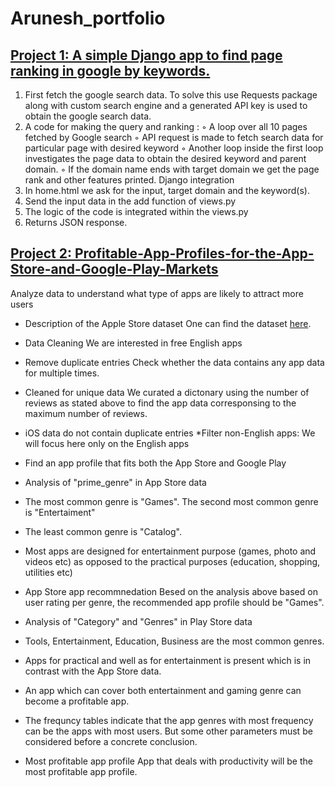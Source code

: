 # Arunesh_portfolio

## [Project 1: A simple Django app to find page ranking in google by keywords.](https://github.com/aruneshroy91/django-pagerank)

1. First fetch the google search data. To solve this use Requests
package along with custom search engine and a generated API key is used to obtain the google
search data.
2. A code for making the query and ranking :
◦ A loop over all 10 pages fetched by Google search
◦ API request is made to fetch search data for particular page with desired keyword
◦ Another loop inside the first loop investigates the page data to obtain the desired keyword
and parent domain.
◦ If the domain name ends with target domain we get the page rank and other features printed.
Django integration
1. In home.html we ask for the input, target domain and the keyword(s).
2. Send the input data in the add function of views.py
3. The logic of the code is integrated within the views.py
4. Returns JSON response.

## [Project 2: Profitable-App-Profiles-for-the-App-Store-and-Google-Play-Markets](https://github.com/aruneshroy91/Profitable-App-Profiles-for-the-App-Store-and-Google-Play-Markets)
Analyze data to understand what type of apps are likely to attract more users
* Description of the Apple Store dataset 
One can find the dataset [here](https://www.kaggle.com/ramamet4/app-store-apple-data-set-10k-apps).
* Data Cleaning
We are interested in free English apps
* Remove duplicate entries
Check whether the data contains any app data for multiple times.
* Cleaned for unique data
We curated a dictonary using the number of reviews as stated above to find the app data corresponsing to the maximum number of reviews. 
* iOS data do not contain duplicate entries
*Filter non-English apps: We will focus here only on the English apps
* Find an app profile that fits both the App Store and Google Play
* Analysis of "prime_genre" in App Store data
* The most common genre is "Games". The second most common genre is "Entertaiment"
* The least common genre is "Catalog".
* Most apps are designed for entertainment purpose (games, photo and videos etc) as opposed to the practical purposes (education, shopping, utilities etc)

* App Store app recommnedation
Besed on the analysis above based on user rating per genre, the recommended app profile should be "Games".

* Analysis of "Category" and "Genres" in Play Store data
* Tools, Entertainment, Education, Business are the most common genres.
* Apps for practical and well as for entertainment is present which is in contrast with the App Store data.
* An app which can cover both entertainment and gaming genre can become a profitable app.
* The frequncy tables indicate that the app genres with most frequency can be the apps with most users. But some other parameters must be considered before a concrete conclusion. 
* Most profitable app profile
App that deals with productivity will be the most profitable app profile.
